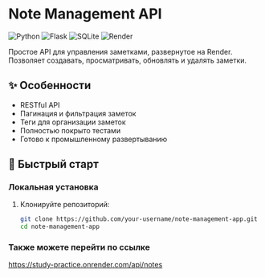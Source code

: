 # Note Management API

![Python](https://img.shields.io/badge/Python-3.11%2B-blue)
![Flask](https://img.shields.io/badge/Flask-2.3%2B-lightgrey)
![SQLite](https://img.shields.io/badge/SQLite-3-green)
![Render](https://img.shields.io/badge/Deployed%20on-Render-46d3ff)

Простое API для управления заметками, развернутое на Render. Позволяет создавать, просматривать, обновлять и удалять заметки.

## ✨ Особенности

- RESTful API
- Пагинация и фильтрация заметок
- Теги для организации заметок
- Полностью покрыто тестами
- Готово к промышленному развертыванию

## 🚀 Быстрый старт

### Локальная установка

1. Клонируйте репозиторий:
   ```bash
   git clone https://github.com/your-username/note-management-app.git
   cd note-management-app

### Также можете перейти по ссылке
  https://study-practice.onrender.com/api/notes